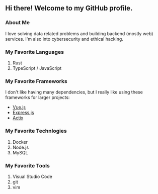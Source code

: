 ## Hi there! Welcome to my GitHub profile.

### About Me

I love solving data related problems and building backend (mostly web) services. I'm also into cybersecurity and ethical hacking.

### My Favorite Languages

1. Rust
2. TypeScript / JavaScript

### My Favorite Frameworks

I don't like having many dependencies, but I really like using these frameworks for larger projects:

- [Vue.js](https://vuejs.org)
- [Express.js](https://expressjs.com)
- [Actix](https://actix.rs)

### My Favorite Technlogies

1. Docker
2. Node.js
3. MySQL

### My Favorite Tools

1. Visual Studio Code
2. git
3. vim
